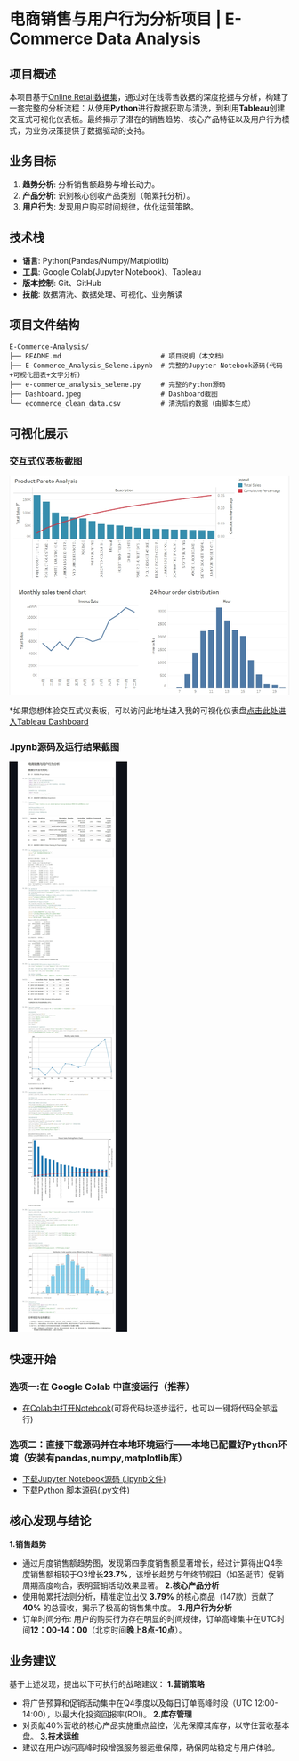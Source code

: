 # 电商销售与用户行为分析项目 | E-Commerce Data Analysis

## 项目概述
本项目基于[Online Retail数据集](https://archive.ics.uci.edu/ml/datasets/Online+Retail)，通过对在线零售数据的深度挖掘与分析，构建了一套完整的分析流程：从使用**Python**进行数据获取与清洗，到利用**Tableau**创建交互式可视化仪表板。最终揭示了潜在的销售趋势、核心产品特征以及用户行为模式，为业务决策提供了数据驱动的支持。  

## 业务目标
1.  **趋势分析**: 分析销售额趋势与增长动力。
2.  **产品分析**: 识别核心创收产品类别（帕累托分析）。
3.  **用户行为**: 发现用户购买时间规律，优化运营策略。

## 技术栈
-   **语言**: Python(Pandas/Numpy/Matplotlib)
-   **工具**: Google Colab(Jupyter Notebook)、Tableau
-   **版本控制**: Git、GitHub
-   **技能**: 数据清洗、数据处理、可视化、业务解读

## 项目文件结构
```
E-Commerce-Analysis/
├── README.md                         # 项目说明（本文档）
├── E-Commerce_Analysis_Selene.ipynb  # 完整的Jupyter Notebook源码(代码+可视化图表+文字分析)
├── e-commerce_analysis_selene.py     # 完整的Python源码
├── Dashboard.jpeg                    # Dashboard截图
└── ecommerce_clean_data.csv          # 清洗后的数据（由脚本生成）
```

## 可视化展示
### 交互式仪表板截图
![Tableau Dashboard](./Dashboard.jpeg)

*如果您想体验交互式仪表板，可以访问此地址进入我的可视化仪表盘[点击此处进入Tableau Dashboard](https://prod-apnortheast-a.online.tableau.com/t/selenezhong-d25197ef07/views/E-Commerce-Data-Analysis/Dashboard)
### .ipynb源码及运行结果截图
![E_Commerce_Data_Analysis_Selene_Preview](./E_Commerce_Data_Analysis_Selene_Preview.jpeg)

## 快速开始
### **选项一:在 Google Colab 中直接运行（推荐）**
-   [在Colab中打开Notebook](https://colab.research.google.com/drive/19DrRYiezKjfZpI0oWDQ_IUWd2zhl4lOQ?usp=sharing)(可将代码块逐步运行，也可以一键将代码全部运行)  

### **选项二：直接下载源码并在本地环境运行——本地已配置好Python环境（安装有pandas,numpy,matplotlib库）**
-   [下载Jupyter Notebook源码 (.ipynb文件)](https://raw.githubusercontent.com/SeleneZhong/Commerce-Data-Analysis/main/E_Commerce_Data_Analysis_Selene.ipynb)
-   [下载Python 脚本源码(.py文件)](./e_commerce_data_analysis_selene.py)

## 核心发现与结论
**1.销售趋势**
-   通过月度销售额趋势图，发现第四季度销售额显著增长，经过计算得出Q4季度销售额相较于Q3增长**23.7%**，该增长趋势与年终节假日（如圣诞节）促销周期高度吻合，表明营销活动效果显著。
**2.核心产品分析**
-   使用帕累托法则分析，精准定位出仅 **3.79%** 的核心商品（147款）贡献了 **40%** 的总营收，揭示了极高的销售集中度。
**3.用户行为分析**
-   订单时间分布: 用户的购买行为存在明显的时间规律，订单高峰集中在UTC时间**12：00-14：00**（北京时间**晚上8点-10点**）。

## 业务建议
基于上述发现，提出以下可执行的战略建议：
**1.营销策略**
-   将广告预算和促销活动集中在Q4季度以及每日订单高峰时段（UTC 12:00-14:00），以最大化投资回报率(ROI)。
**2.库存管理**
-   对贡献40%营收的核心产品实施重点监控，优先保障其库存，以守住营收基本盘。
**3.技术运维**
-   建议在用户访问高峰时段增强服务器运维保障，确保网站稳定与用户体验。
